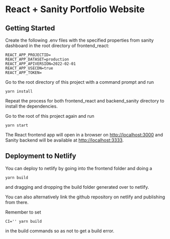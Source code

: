 # React + Sanity Portfolio Website


## Getting Started
Create the following .env files with the specified properties from sanity dashboard in the root directory of frontend_react:
```
REACT_APP_PROJECTID=
REACT_APP_DATASET=production  
REACT_APP_APIVERSION=2022-02-01
REACT_APP_USECDN=true
REACT_APP_TOKEN=
```

Go to the root directory of this project with a command prompt and run
```
yarn install
```

Repeat the process for both frontend_react and backend_sanity directory to install the dependencies.

Go to the root of this project again and run
```
yarn start
```

The React frontend app will open in a browser on [http://localhost:3000](http://localhost:3000) and Sanity backend will be available at [http://localhost:3333](http://localhost:3333).


## Deployment to Netlify
You can deploy to netlify by going into the frontend folder and doing a 
```
yarn build
```
and dragging and dropping the build folder generated over to netlify. 

You can also alternatively link the github repository on netlify and publishing from there. 

Remember to set 
```
CI='' yarn build
```
in the build commands so as not to get a build error.
